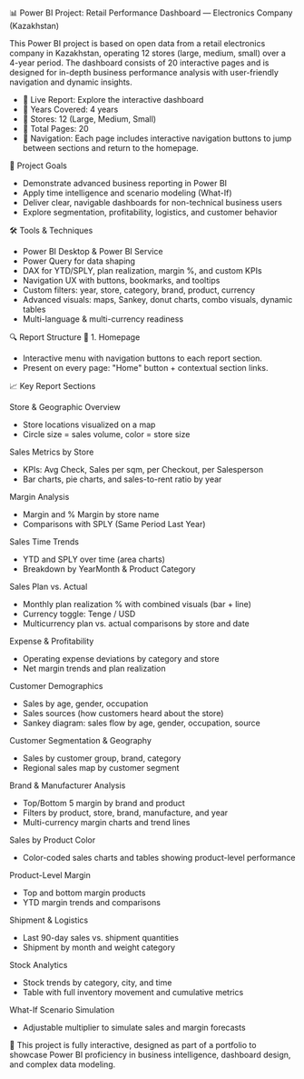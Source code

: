 📊 Power BI Project: Retail Performance Dashboard — Electronics Company (Kazakhstan)

This Power BI project is based on open data from a retail electronics company in Kazakhstan, operating 12 stores (large, medium, small) over a 4-year period. The dashboard consists of 20 interactive pages and is designed for in-depth business performance analysis with user-friendly navigation and dynamic insights.


-	🔗 Live Report: Explore the interactive dashboard
-	📅 Years Covered: 4 years
-	🏪 Stores: 12 (Large, Medium, Small)
-	📄 Total Pages: 20
-	🧭 Navigation: Each page includes interactive navigation buttons to jump between sections and return to the homepage.

 
🎯 Project Goals
-	Demonstrate advanced business reporting in Power BI
-	Apply time intelligence and scenario modeling (What-If)
-	Deliver clear, navigable dashboards for non-technical business users
-	Explore segmentation, profitability, logistics, and customer behavior
 

🛠 Tools & Techniques
-	Power BI Desktop & Power BI Service
-	Power Query for data shaping
-	DAX for YTD/SPLY, plan realization, margin %, and custom KPIs
-	Navigation UX with buttons, bookmarks, and tooltips
-	Custom filters: year, store, category, brand, product, currency
-	Advanced visuals: maps, Sankey, donut charts, combo visuals, dynamic tables
-	Multi-language & multi-currency readiness
 

🔍 Report Structure
📌 1. Homepage
-	Interactive menu with navigation buttons to each report section.
-	Present on every page: "Home" button + contextual section links.
 
📈 Key Report Sections

Store & Geographic Overview
-	Store locations visualized on a map
-	Circle size = sales volume, color = store size

Sales Metrics by Store
-	KPIs: Avg Check, Sales per sqm, per Checkout, per Salesperson
-	Bar charts, pie charts, and sales-to-rent ratio by year

Margin Analysis
-	Margin and % Margin by store name
-	Comparisons with SPLY (Same Period Last Year)

Sales Time Trends
-	YTD and SPLY over time (area charts)
-	Breakdown by YearMonth & Product Category

Sales Plan vs. Actual
-	Monthly plan realization % with combined visuals (bar + line)
-	Currency toggle: Tenge / USD
-	Multicurrency plan vs. actual comparisons by store and date

Expense & Profitability
-	Operating expense deviations by category and store
-	Net margin trends and plan realization

Customer Demographics
-	Sales by age, gender, occupation
-	Sales sources (how customers heard about the store)
-	Sankey diagram: sales flow by age, gender, occupation, source

Customer Segmentation & Geography
-	Sales by customer group, brand, category
-	Regional sales map by customer segment

Brand & Manufacturer Analysis
-	Top/Bottom 5 margin by brand and product
-	Filters by product, store, brand, manufacture, and year
-	Multi-currency margin charts and trend lines

Sales by Product Color
-	Color-coded sales charts and tables showing product-level performance

Product-Level Margin
-	Top and bottom margin products
-	YTD margin trends and comparisons

Shipment & Logistics
-	Last 90-day sales vs. shipment quantities
-	Shipment by month and weight category

Stock Analytics
-	Stock trends by category, city, and time
-	Table with full inventory movement and cumulative metrics

What-If Scenario Simulation
-	Adjustable multiplier to simulate sales and margin forecasts

 
 
🔧 This project is fully interactive, designed as part of a portfolio to showcase Power BI proficiency in business intelligence, dashboard design, and complex data modeling.
